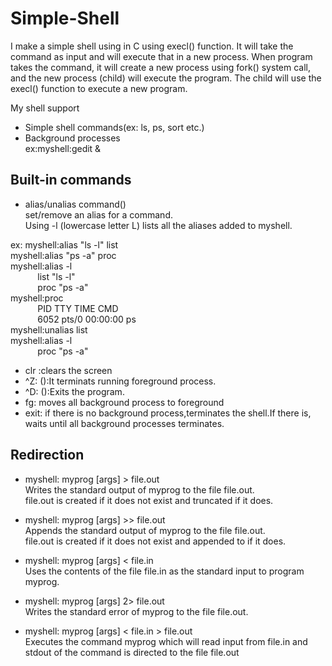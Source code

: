 # Simple-Shell
I make a simple shell using in C using execl() function.
It will take the command as input and will execute that in a new process. When program
takes the command, it will create a new process using fork() system call, and the new
process (child) will execute the program. The child will use the execl() function 
to execute a new program.

 My shell support
*	Simple shell commands(ex: ls, ps, sort etc.)
*	Background processes  
ex:myshell:gedit &  

## Built-in commands
*	alias/unalias command()  
set/remove an alias for a command.   
Using -l (lowercase letter L) lists all the aliases added to myshell.   
  
  
ex:
myshell:alias "ls -l" list  
myshell:alias "ps -a" proc  
myshell:alias -l  
&nbsp;&nbsp;&nbsp;&nbsp;&nbsp;&nbsp;&nbsp;&nbsp;&nbsp;&nbsp;	list "ls -l"  
&nbsp;&nbsp;&nbsp;&nbsp;&nbsp;&nbsp;&nbsp;&nbsp;&nbsp;&nbsp;	proc "ps -a"  
myshell:proc  
&nbsp;&nbsp;&nbsp;&nbsp;&nbsp;&nbsp;&nbsp;&nbsp;&nbsp;&nbsp;	PID TTY TIME CMD  
&nbsp;&nbsp;&nbsp;&nbsp;&nbsp;&nbsp;&nbsp;&nbsp;&nbsp;&nbsp;	6052 pts/0 00:00:00 ps  
myshell:unalias list  
myshell:alias -l  
&nbsp;&nbsp;&nbsp;&nbsp;&nbsp;&nbsp;&nbsp;&nbsp;&nbsp;&nbsp;	proc "ps -a"  
	
*	clr :clears the screen
*	^Z: (<CONTROL><Z>):It terminats running foreground process.
*	^D: (<CONTROL><D>):Exits the program.
*	fg: moves all background process to foreground
*	exit: if there is no background process,terminates the shell.If there is, waits until all background processes terminates.

## Redirection	
*	myshell: myprog [args] > file.out  
Writes the standard output of myprog  to the file file.out.  
file.out is created if it does not exist and truncated if it does.  
  
*	myshell: myprog [args] >> file.out   
Appends the standard output of myprog  to the file file.out.    
file.out is created if it does not exist and appended to if it does.  

*	myshell: myprog [args] < file.in  
Uses the contents of the file file.in as the standard input to program myprog.  
 
*	myshell:  myprog [args] 2> file.out   
Writes the standard error of myprog to the file file.out.  

*	myshell: myprog [args] < file.in > file.out  
Executes the command myprog which will read input from file.in  and stdout of
the command is directed to the file file.out

